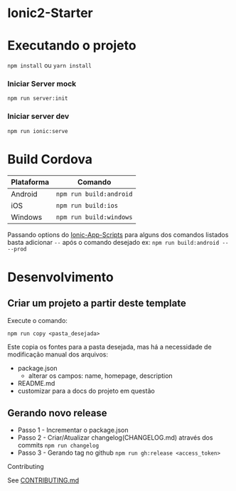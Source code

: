 # Ionic2-Starter

# Executando o projeto
```npm install``` ou ```yarn install```

### Iniciar Server mock
```npm run server:init```

### Iniciar server dev
```npm run ionic:serve```

# Build Cordova

| Plataforma    | Comando                     |
| ------------- |-----------------------------|
| Android       | ```npm run build:android``` |
| iOS           | ```npm run build:ios```     |
| Windows       | ```npm run build:windows``` |

Passando options do [Ionic-App-Scripts](https://github.com/driftyco/ionic-app-scripts/blob/master/README.md) para alguns dos comandos listados basta adicionar ```--``` após o comando desejado
ex: ```npm run build:android -- --prod```

# Desenvolvimento

## Criar um projeto a partir deste template

Execute o comando:

```npm run copy <pasta_desejada>```

Este copia os fontes para a pasta desejada, mas há a necessidade de modificação manual dos arquivos:

- package.json
  - alterar os campos: name, homepage, description
- README.md
 - customizar para a docs do projeto em questão

## Gerando novo release

- Passo 1 - Incrementar o package.json
- Passo 2 - Criar/Atualizar changelog(CHANGELOG.md) através dos commits ```npm run changelog```
- Passo 3 - Gerando tag no github ```npm run gh:release <access_token>```

Contributing

See [CONTRIBUTING.md](/.github/CONTRIBUTING.md)
